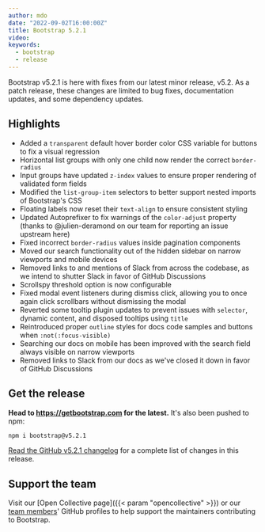 ```yaml
---
author: mdo
date: "2022-09-02T16:00:00Z"
title: Bootstrap 5.2.1
video:
keywords:
  - bootstrap
  - release
---
```


Bootstrap v5.2.1 is here with fixes from our latest minor release, v5.2. As a patch release, these changes are limited to bug fixes, documentation updates, and some dependency updates.

## Highlights

- Added a `transparent` default hover border color CSS variable for buttons to fix a visual regression
- Horizontal list groups with only one child now render the correct `border-radius`
- Input groups have updated `z-index` values to ensure proper rendering of validated form fields
- Modified the `list-group-item` selectors to better support nested imports of Bootstrap's CSS
- Floating labels now reset their `text-align` to ensure consistent styling
- Updated Autoprefixer to fix warnings of the `color-adjust` property (thanks to @julien-deramond on our team for reporting an issue upstream here)
- Fixed incorrect `border-radius` values inside pagination components
- Moved our search functionality out of the hidden sidebar on narrow viewports and mobile devices
- Removed links to and mentions of Slack from across the codebase, as we intend to shutter Slack in favor of GitHub Discussions
- Scrollspy threshold option is now configurable
- Fixed modal event listeners during dismiss click, allowing you to once again click scrollbars without dismissing the modal
- Reverted some tooltip plugin updates to prevent issues with `selector`, dynamic content, and disposed tooltips using `title`
- Reintroduced proper `outline` styles for docs code samples and buttons when `:not(:focus-visible)`
- Searching our docs on mobile has been improved with the search field always visible on narrow viewports
- Removed links to Slack from our docs as we've closed it down in favor of GitHub Discussions

## Get the release

**Head to <https://getbootstrap.com> for the latest.** It's also been pushed to npm:

```sh
npm i bootstrap@v5.2.1
```

[Read the GitHub v5.2.1 changelog](https://github.com/twbs/bootstrap/releases/tag/v5.2.1) for a complete list of changes in this release.

## Support the team

Visit our [Open Collective page]({{< param "opencollective" >}}) or our [team members](https://github.com/orgs/twbs/people)' GitHub profiles to help support the maintainers contributing to Bootstrap.
